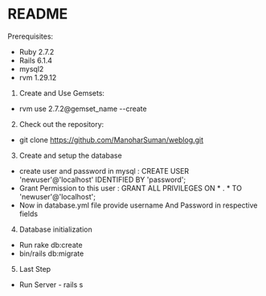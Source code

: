 # README

Prerequisites:

* Ruby 2.7.2
* Rails 6.1.4
* mysql2
* rvm 1.29.12

1. Create and Use Gemsets:

* rvm use 2.7.2@gemset_name --create

2. Check out the repository:

* git clone https://github.com/ManoharSuman/weblog.git

3. Create and setup the database

 * create user and password in mysql : CREATE USER 'newuser'@'localhost' IDENTIFIED BY 'password';
 * Grant Permission to this user : GRANT ALL PRIVILEGES ON * . * TO 'newuser'@'localhost';
 * Now in database.yml file provide username And Password in respective fields

4. Database initialization

  * Run rake db:create
  * bin/rails db:migrate

5. Last Step
  * Run Server - rails s
 

